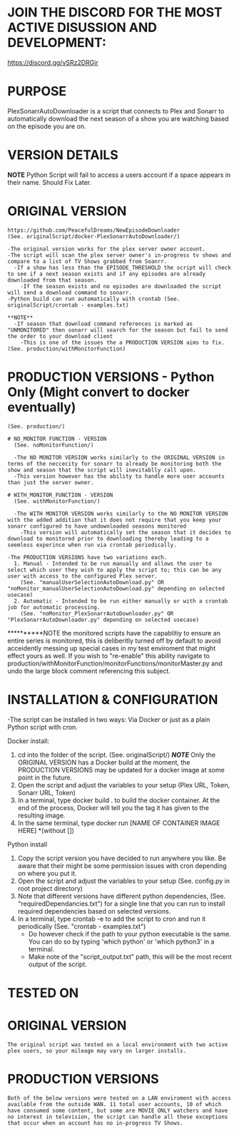 # JOIN THE DISCORD FOR THE MOST ACTIVE DISUSSION AND DEVELOPMENT:
https://discord.gg/vSRz2DRGjr

# PURPOSE
PlexSonarrAutoDownloader is a script that connects to Plex and Sonarr to automatically
download the next season of a show you are watching based on the episode you are on.


# VERSION DETAILS

**NOTE**
Python Script will fail to access a users account if a space appears in their name. Should Fix Later.

  # ORIGINAL VERSION
    https://github.com/PeacefulDreams/NewEpisodeDownloader
    (See. originalScript/docker-PlexSonarrAutoDownloader/)

    -The original version works for the plex server owner account.
    -The script will scan the plex server owner's in-progress tv shows and compare to a list of TV Shows grabbed from Soanrr.
      -If a show has less than the EPISODE_THRESHOLD the script will check to see if a next season exists and if any episodes are already downloaded from that season.
        -If the season exists and no episodes are downloaded the script will send a download command to sonarr.
    -Python build can run automatically with crontab (See. originalScript/crontab - examples.txt)

    **NOTE**
      -If season that download command references is marked as "UNMONITORED" then sonarr will search for the season but fail to send the order to your download client
        -This is one of the issues the a PRODUCTION VERSION aims to fix. (See. production/withMonitorFunction)

  # PRODUCTION VERSIONS - Python Only (Might convert to docker eventually)
    (See. production/)

    # NO_MONITOR FUNCTION - VERSION
      (See. noMonitorFunction/)

      -The NO MONITOR VERSION works similarly to the ORIGINAL VERSION in terms of the neccecity for sonarr to already be monitoring both the show and season that the script will inevitablly call upon.
      -This version however has the ability to handle more user accounts than just the server owner.

    # WITH_MONITOR_FUNCTION - VERSION
      (See. withMonitorFunction/)

      -The WITH MONITOR VERSION works similarly to the NO MONITOR VERSION with the added addition that it does not require that you keep your sonarr configured to have undownloaded seasons monitored
        -This version will automatically set the season that it decides to download to monitored prior to downloading thereby leading to a seemless experince when run via crontab periodically.

    -The PRODUCTION VERSIONS have two variations each.
      1. Manual - Intended to be run manually and allows the user to select which user they wish to apply the script to; this can be any user with access to the configured Plex server.
        (See. "manualUserSelectionAutoDownload.py" OR "noMonitor_manualUserSelectionAutoDownload.py" depending on selected usecase)
      2. Automatic - Intended to be run either manually or with a crontab job for automatic processing.
        (See. "noMonitor_PlexSonarrAutoDownloader.py" OR "PlexSonarrAutoDownloader.py" depending on selected usecase)


**********NOTE the monitored scripts have the capablitiy to ensure an entire series is monitored, this is deliberitly turned off by default to avoid acceidently messing up special cases in my test enviroment that might effect yours as well. If you wish to "re-enable" this ability navigate to production/withMonitorFunction/monitorFunctions/monitorMaster.py and undo the large block comment referencing this subject.



# INSTALLATION & CONFIGURATION
  -The script can be installed in two ways: Via Docker or just as a plain Python script with cron.

  Docker install:
  1. cd into the folder of the script.
    (See. originalScript/)
      ***NOTE*** Only the ORIGINAL VERSION has a Docker build at the moment, the PRODUCTION VERSIONS may be updated for a docker image at some point in the future.
  2. Open the script and adjust the variables to your setup (Plex URL, Token, Sonarr URL, Token)
  3. In a terminal, type docker build . to build the docker container. At the end of the process, Docker will tell you the tag
    it has given to the resulting image.
  4. In the same terminal, type docker run [NAME OF CONTAINER IMAGE HERE]
    *(without [])

  Python install
  1. Copy the script version you have decided to run anywhere you like. Be aware that their might be some permission issues with cron depending on where you put it.
  2. Open the script and adjust the variables to your setup (See. config.py in root project directory)
  3. Note that different versions have different python dependencies, (See. "requiredDependancies.txt") for a single line that you can run to install required dependencies based on selected versions.
  4. In a terminal, type crontab -e to add the script to cron and run it periodically
    (See. "crontab - examples.txt")
      - Do however check if the path to your python executable is the same. You can do so by typing 'which python' or 'which python3' in a terminal.
      - Make note of the "script_output.txt" path, this will be the most recent output of the script.


# TESTED ON

  # ORIGINAL VERSION
    The original script was tested on a local environment with two active plex users, so your mileage may vary on larger installs.

  # PRODUCTION VERSIONS
    Both of the below versions were tested on a LAN enviroment with access available from the outside WAN. 11 total user accounts, 10 of which have consumed some content, but some are MOVIE ONLY watchers and have no interest in television, the script can handle all these exceptions that occur when an account has no in-progress TV Shows.
